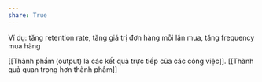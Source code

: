 ```yaml
---
share: True
---
```

Ví dụ: tăng retention rate, tăng giá trị đơn hàng mỗi lần mua, tăng frequency mua hàng

[[Thành phẩm (output) là các kết quả trực tiếp của các công việc]]. [[Thành quả quan trọng hơn thành phẩm]]
